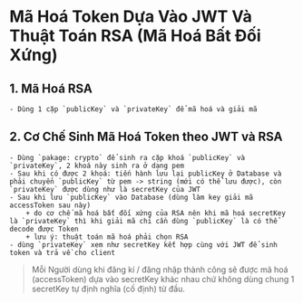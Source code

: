 # Mã Hoá Token Dựa Vào JWT Và Thuật Toán RSA (Mã Hoá Bất Đối Xứng)

## 1. Mã Hoá RSA

    - Dùng 1 cặp `publicKey` và `privateKey` để mã hoá và giải mã

## 2. Cơ Chế Sinh Mã Hoá Token theo JWT và RSA

    - Dùng `pakage: crypto` để sinh ra cặp khoá `publicKey` và `privateKey`, 2 khoá này sinh ra ở dạng pem
    - Sau khi có được 2 khoá: tiến hành lưu lại publicKey ở Database và phải chuyển `publicKey` từ pem -> string (mới có thể lưu được), còn `privateKey` được dùng như là secretKey của JWT
    - Sau khi lưu `publicKey` vào Database (dùng làm key giải mã accessToken sau này)
        + do cơ chế mã hoá bất đối xứng của RSA nên khi mã hoá secretKey là `privateKey` thì khi giải mã chỉ cần dùng `publicKey` là có thể decode được Token
        + lưu ý: thuật toán mã hoá phải chọn RSA
    - dùng `privateKey` xem như secretKey kết hợp cùng với JWT để sinh token và trả về cho client

> Mỗi Người dùng khi đăng kí / đăng nhập thành công sẽ được mã hoá (accessToken) dựa vào secretKey khác nhau chứ không dùng chung 1 secretKey tự định nghĩa (cố định) từ đầu.
